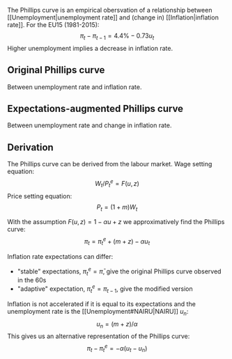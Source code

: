 The Phillips curve is an empirical obersvation of a relationship between [[Unemployment|unemployment rate]] and (change in) [[Inflation|inflation rate]].
For the EU15 (1981-2015):
$$\pi_t-\pi_{t-1} = 4.4\%-0.73u_t$$
Higher unemployment implies a decrease in inflation rate.

## Original Phillips curve
Between unemployment rate and inflation rate.

## Expectations-augmented Phillips curve
Between unemployment rate and change in inflation rate.

## Derivation
The Phillips curve can be derived from the labour market.
Wage setting equation:
$$W_t/P_t^e = F(u,z)$$
Price setting equation:
$$P_t = (1+m)W_t$$

With the assumption $F(u,z) = 1-\alpha u+z$ we approximatively find the Phillips curve:
$$\pi_t = \pi_t^e+(m+z)-\alpha u_t$$

Inflation rate expectations can differ:
+ "stable" expectations, $\pi_t^e = \bar \pi$, give the original Phillips curve observed in the 60s
+ "adaptive" expectation, $\pi_t^e = \pi_{t-1}$, give the modified version

Inflation is not accelerated if it is equal to its expectations and the unemployment rate is the [[Unemployment#NAIRU|NAIRU]] $u_n$:
$$u_n = (m+z)/\alpha$$
This gives us an alternative representation of the Phillips curve:
$$\pi_t-\pi_t^e = -\alpha(u_t-u_n)$$